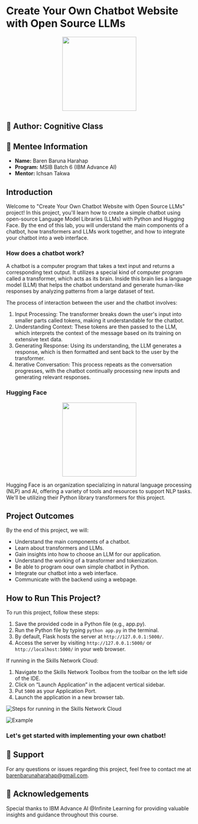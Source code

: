 # Create Your Own Chatbot Website with Open Source LLMs
<div align="center">
  <img src="https://t4.ftcdn.net/jpg/04/46/38/69/360_F_446386956_DiOrdcxDFWKWFuzVUCugstxz0zOGMHnA.jpg" width="200px"/>
</div>

## 📝 Author: Cognitive Class

## 🚀 Mentee Information
- **Name:** Baren Baruna Harahap
- **Program:** MSIB Batch 6 (IBM Advance AI)
- **Mentor:** Ichsan Takwa

## Introduction

Welcome to "Create Your Own Chatbot Website with Open Source LLMs" project! In this project, you'll learn how to create a simple chatbot using open-source Language Model Libraries (LLMs) with Python and Hugging Face. By the end of this lab, you will understand the main components of a chatbot, how transformers and LLMs work together, and how to integrate your chatbot into a web interface.

### How does a chatbot work?

A chatbot is a computer program that takes a text input and returns a corresponding text output. It utilizes a special kind of computer program called a transformer, which acts as its brain. Inside this brain lies a language model (LLM) that helps the chatbot understand and generate human-like responses by analyzing patterns from a large dataset of text.

The process of interaction between the user and the chatbot involves:

1. Input Processing: The transformer breaks down the user's input into smaller parts called tokens, making it understandable for the chatbot.
2. Understanding Context: These tokens are then passed to the LLM, which interprets the context of the message based on its training on extensive text data.
3. Generating Response: Using its understanding, the LLM generates a response, which is then formatted and sent back to the user by the transformer.
4. Iterative Conversation: This process repeats as the conversation progresses, with the chatbot continually processing new inputs and generating relevant responses.

### Hugging Face
<div align="center">
  <img src="https://huggingface.co/datasets/huggingface/brand-assets/resolve/main/hf-logo.png" width="200px"/>
</div>

Hugging Face is an organization specializing in natural language processing (NLP) and AI, offering a variety of tools and resources to support NLP tasks. We'll be utilizing their Python library transformers for this project.

## Project Outcomes

By the end of this project, we will:
- Understand the main components of a chatbot.
- Learn about transformers and LLMs.
- Gain insights into how to choose an LLM for our application.
- Understand the working of a transformer and tokenization.
- Be able to program oour own simple chatbot in Python.
- Integrate our chatbot into a web interface.
- Communicate with the backend using a webpage.

## How to Run This Project?

To run this project, follow these steps:

1. Save the provided code in a Python file (e.g., app.py).
2. Run the Python file by typing `python app.py` in the terminal.
3. By default, Flask hosts the server at `http://127.0.0.1:5000/`.
4. Access the server by visiting `http://127.0.0.1:5000/` or `http://localhost:5000/` in your web browser.

If running in the Skills Network Cloud:

1. Navigate to the Skills Network Toolbox from the toolbar on the left side of the IDE.
2. Click on “Launch Application” in the adjacent vertical sidebar.
3. Put `5000` as your Application Port.
4. Launch the application in a new browser tab.

![Steps for running in the Skills Network Cloud](https://cf-courses-data.s3.us.cloud-object-storage.appdomain.cloud/IBMSkillsNetwork-GPXX04ESEN/images/lab2-12.png)

![Example](https://media.discordapp.net/attachments/1214121296347140098/1214121920316837959/Screenshot_2024-03-04_111250.png?ex=65f7f627&is=65e58127&hm=41c64d1f376bcb81fa3993672b5809c9863122ee176195cacab14072b554d867&=&format=webp&quality=lossless)


### Let's get started with implementing your own chatbot!

## 📧 Support

For any questions or issues regarding this project, feel free to contact me at [barenbarunaharahap@gmail.com](mailto:barenbarunaharahap@gmail.com).

## 🙏 Acknowledgements

Special thanks to IBM Advance AI @Infinite Learning for providing valuable insights and guidance throughout this course.

